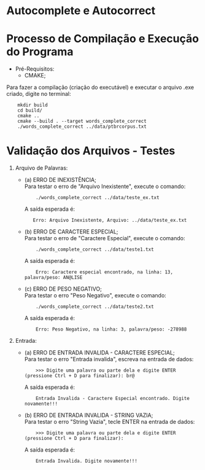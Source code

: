 # Autocomplete e Autocorrect

# Processo de Compilação e Execução do Programa
* Pré-Requisitos:
    - CMAKE; <br />

Para fazer a compilação (criação do executável) e executar o arquivo .exe criado, digite no terminal: <br />
```
    mkdir build
    cd build/
    cmake ..
    cmake --build . --target words_complete_correct
    ./words_complete_correct ../data/ptbrcorpus.txt
```
# Validação dos Arquivos - Testes

1. Arquivo de Palavras:
    - (a) ERRO DE INEXISTÊNCIA;  <br />
        Para testar o erro de "Arquivo Inexistente", execute o comando:
        ```
            ./words_complete_correct ../data/teste_ex.txt
        ```
        A saída esperada é:
         ```
            Erro: Arquivo Inexistente, Arquivo: ../data/teste_ex.txt
         ```

    - (b) ERRO DE CARACTERE ESPECIAL; <br />
        Para testar o erro de "Caractere Especial", execute o comando:
        ```
            ./words_complete_correct ../data/teste1.txt
        ```
        A saída esperada é:
        ```
            Erro: Caractere especial encontrado, na linha: 13, palavra/peso: AN@LISE
        ```

    - (c) ERRO DE PESO NEGATIVO; <br />
        Para testar o erro "Peso Negativo", execute o comando:
        ```
            ./words_complete_correct ../data/teste2.txt
        ```
        A saída esperada é:
        ```
            Erro: Peso Negativo, na linha: 3, palavra/peso: -278988
        ```

2. Entrada:  
    - (a) ERRO DE ENTRADA INVALIDA - CARACTERE ESPECIAL; <br />
        Para testar o erro "Entrada invalida", escreva na entrada de dados:
        ```
            >>> Digite uma palavra ou parte dela e digite ENTER (pressione Ctrl + D para finalizar): br@
        ```
        A saída esperada é:

        ```
            Entrada Invalida - Caractere Especial encontrado. Digite novamente!!!
        ```


    - (b) ERRO DE ENTRADA INVALIDA - STRING VAZIA; <br />
        Para testar o erro "String Vazia", tecle ENTER na entrada de dados:
        ```
            >>> Digite uma palavra ou parte dela e digite ENTER (pressione Ctrl + D para finalizar):
        ```
        A saída esperada é:

        ```
            Entrada Invalida. Digite novamente!!!
        ```

